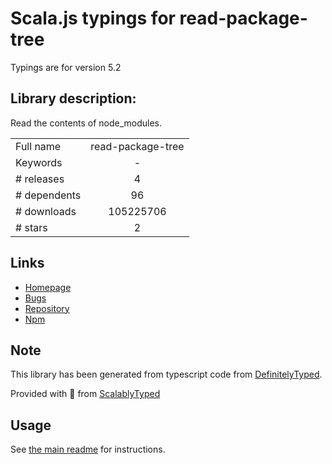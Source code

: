 
# Scala.js typings for read-package-tree

Typings are for version 5.2

## Library description:
Read the contents of node_modules.

|                    |                 |
| ------------------ | :-------------: |
| Full name          | read-package-tree |
| Keywords           | - |
| # releases         | 4 |
| # dependents       | 96 |
| # downloads        | 105225706 |
| # stars            | 2 |

## Links
- [Homepage](https://github.com/npm/read-package-tree)
- [Bugs](https://github.com/npm/read-package-tree/issues)
- [Repository](https://github.com/npm/read-package-tree)
- [Npm](https://www.npmjs.com/package/read-package-tree)
    


## Note
This library has been generated from typescript code from [DefinitelyTyped](https://definitelytyped.org).

Provided with :purple_heart: from [ScalablyTyped](https://github.com/oyvindberg/ScalablyTyped)

## Usage
See [the main readme](../../readme.md) for instructions.


